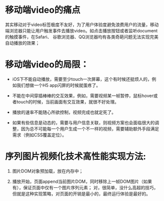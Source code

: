 # 移动端video的痛点

其实移动对于video标签极度不友好，为了用户体验度避免浪费用户的流量，移动端浏览器只能让用户触发事件去播放video。如点击播放按钮或者监听document的触摸事件，在Safari、 谷歌浏览器、QQ浏览器均有各类奇葩问题无法实现完美自动播放的效果；

# 移动端video的局限：

- iOS下不能自动播放，需要至少touch一次屏幕，这个有时候还挺烦人的，例如我们想做一个H5 app闪屏的时候就蛋疼了。

- 不能在中间穿插棒棒的交互效果，例如，需要视频某一帧暂停，鼠标hover或者touch的时候，当前画面有交互效果，就很不好处理。

- 播放的速率不能随心所欲控制，视频完成也就定死了。

- 如果有些信息是动态的，需要与用户信息关联，则视频方案也会面临很大的调整，因为总不可能每一个用户生成一个不一样的视频，需要辅助额外手段满足需求（例如CSS覆盖定位）。

# 序列图片视频化技术高性能实现方法:

1. 图片DOM对象预加载，放在内存中；

2. 播放开始，页面append当前图片DOM，同时移除上一帧DOM图片（如果有），保证页面中仅有一个图片序列元素； 对，很简单，没什么高超的技巧，但就是这种实现策略，对页面的开销是最小的，最终运行体验是最好的。
